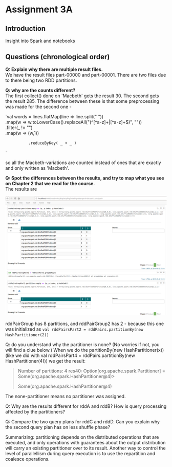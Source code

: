 # Assignment 3A

## Introduction
Insight into Spark and notebooks

## Questions (chronological order)
**Q: Explain why there are multiple result files.**  
We have the result files part-00000 and part-00001. There are two files due to there being two RDD partitions. 

**Q: why are the counts different?**   
The first collect() done on 'Macbeth' gets the result 30. The second gets the result 285. The difference between these is  that some
preprocessing was made for the second one - 

`val words = lines.flatMap(line => line.split(" "))  
              .map(w => w.toLowerCase().replaceAll("(^[^a-z]+|[^a-z]+$)", ""))  
              .filter(_ != "")  
              .map(w => (w,1))  

              .reduceByKey( _ + _ )
`

so all the Macbeth-variations are counted instead of ones that are exactly and only written as 'Macbeth'. 



**Q: Spot the differences between the results, and try to map what you see on Chapter 2 that we read for the course.**  
The results are 

![alt text](ass3_b_rddpairs.png "Results rddA and rddB")

rddPairGroup has 8 partitions, and rddPairGroup2 has 2 - because this one was initialized as 
`val rddPairsPart2 = rddPairs.partitionBy(new HashPartitioner(2))`



Q: do you understand why the partitioner is none? (No worries if not, you will find a clue below.)
When we do the partitionBy(new HashPartitioner(x)) (like we did with val rddPairsPart4 = rddPairs.partitionBy(new HashPartitioner(4))) 
we get the result:

>Number of partitions: 4
>res40: Option[org.apache.spark.Partitioner] = Some(org.apache.spark.HashPartitioner@4)>
>
>Some(org.apache.spark.HashPartitioner@4)

The none-partitioner means no partitioner was assigned.

Q: Why are the results different for rddA and rddB? How is query processing affected by the partitioners?

Q: Compare the two query plans for rddC and rddD. Can you explain why the second query plan has on less shuffle phase?

Summarizing: partitioning depends on the distributed operations that are executed, and only operations with guarantees about the output distribution will carry an existing partitioner over to its result.
Another way to control the level of parallellism during query execution is to use the repartition and coalesce operations.

